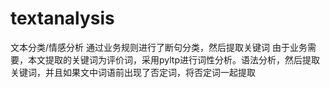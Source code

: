 # textanalysis
文本分类/情感分析
通过业务规则进行了断句分类，然后提取关键词
由于业务需要，本文提取的关键词为评价词，采用pyltp进行词性分析。语法分析，然后提取关键词，并且如果文中词语前出现了否定词，将否定词一起提取
